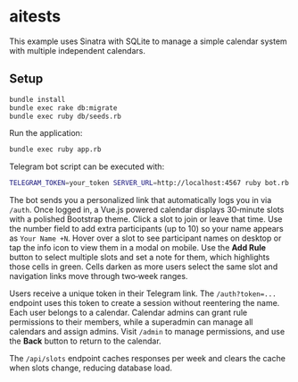 # aitests

This example uses Sinatra with SQLite to manage a simple calendar system with multiple independent calendars.

## Setup

```bash
bundle install
bundle exec rake db:migrate
bundle exec ruby db/seeds.rb
```

Run the application:

```bash
bundle exec ruby app.rb
```

Telegram bot script can be executed with:

```bash
TELEGRAM_TOKEN=your_token SERVER_URL=http://localhost:4567 ruby bot.rb
```

The bot sends you a personalized link that automatically logs you in via `/auth`. Once logged in, a Vue.js powered calendar displays 30‑minute slots with a polished Bootstrap theme. Click a slot to join or leave that time. Use the number field to add extra participants (up to 10) so your name appears as `Your Name +N`. Hover over a slot to see participant names on desktop or tap the info icon to view them in a modal on mobile. Use the **Add Rule** button to select multiple slots and set a note for them, which highlights those cells in green. Cells darken as more users select the same slot and navigation links move through two‑week ranges.


Users receive a unique token in their Telegram link. The `/auth?token=...` endpoint uses this token to create a session without reentering the name. Each user belongs to a calendar. Calendar admins can grant rule permissions to their members, while a superadmin can manage all calendars and assign admins. Visit `/admin` to manage permissions, and use the **Back** button to return to the calendar.


The `/api/slots` endpoint caches responses per week and clears the cache when slots change, reducing database load.
